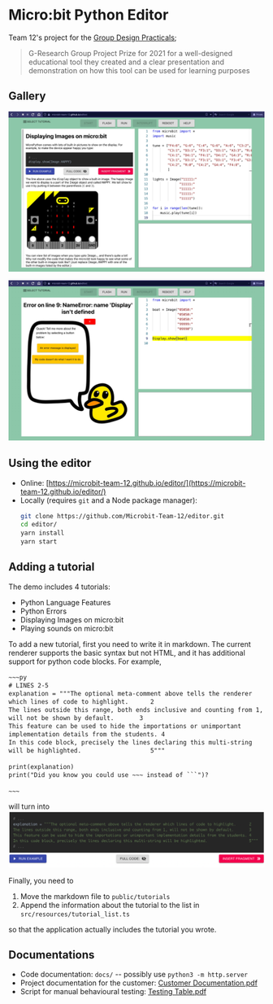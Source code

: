 # Micro:bit Python Editor

Team 12's project for the [Group Design Practicals](https://www.cs.ox.ac.uk/teaching/courses/2020-2021/gdp/index.html);
> G-Research Group Project Prize for 2021 for a well-designed educational tool they created and a clear presentation and demonstration on how this tool can be used for learning purposes

## Gallery
![app when viewing the tutorial on displaying images](README_assets/image-tute.jpeg)


![when there is an error, the duck is summoned](README_assets/error-duck.jpeg)


## Using the editor
* Online: [https://microbit-team-12.github.io/editor/](https://microbit-team-12.github.io/editor/)
* Locally (requires `git` and a Node package manager):
    ```sh
    git clone https://github.com/Microbit-Team-12/editor.git
    cd editor/
    yarn install
    yarn start
    ```

## Adding a tutorial
The demo includes 4 tutorials:
* Python Language Features
* Python Errors
* Displaying Images on micro:bit
* Playing sounds on micro:bit

To add a new tutorial, first you need to write it in markdown.
The current renderer supports the basic syntax but not HTML, 
and it has additional support for python code blocks.
For example,
```
~~~py
# LINES 2-5
explanation = """The optional meta-comment above tells the renderer which lines of code to highlight.      2
The lines outside this range, both ends inclusive and counting from 1, will not be shown by default.       3
This feature can be used to hide the importations or unimportant implementation details from the students. 4
In this code block, precisely the lines declaring this multi-string will be highlighted.                   5""" 

print(explanation)
print("Did you know you could use ~~~ instead of ```")?

~~~
```
will turn into
![python code block with the 'Run', 'Toggle full code', 'Insert into editor' buttons](README_assets/code-block.png)

Finally, you need to

1. Move the markdown file to `public/tutorials`
2. Append the information about the tutorial to the list in `src/resources/tutorial_list.ts`

so that the application actually includes the tutorial you wrote.

## Documentations
* Code documentation: `docs/` -- possibly use `python3 -m http.server`
* Project documentation for the customer: [Customer Documentation.pdf](https://github.com/Microbit-Team-12/editor/blob/master/Customer%20Documentation.pdf)
* Script for manual behavioural testing: [Testing Table.pdf](https://github.com/Microbit-Team-12/editor/blob/master/Testing%20Table.pdf) 

